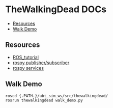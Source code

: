 
# TheWalkingDead DOCs

- [Resources](#resources)
- [Walk Demo](#walk-demo)

## Resources

- [ROS_tutorial](https://www.youtube.com/watch?v=Q5y-3aZdzfQ&list=PLJNGprAk4DF5PY0kB866fEZfz6zMLJTF8)
- [rospy publisher/subscriber](http://wiki.ros.org/rospy/Overview/Publishers%20and%20Subscribers)
- [rospy services](http://wiki.ros.org/ROS/Tutorials/WritingServiceClient%28python%29)


## Walk Demo
```bash
roscd {.PATH.}/ubt_sim_ws/src/thewalkingdead/
rosrun thewalkingdead walk_demo.py
```
